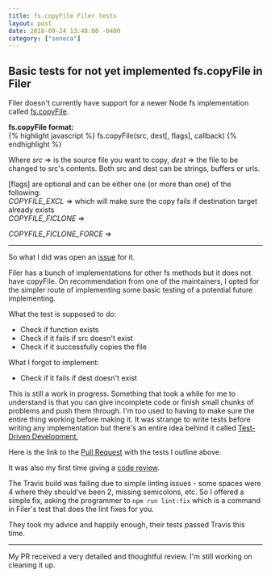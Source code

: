 ```yaml
---
title: fs.copyFile Filer tests
layout: post
date: 2018-09-24 13:48:00 -0400
category: ["seneca"]
---
```


## Basic tests for not yet implemented fs.copyFile in Filer

Filer doesn't currently have support for a newer Node fs implementation called [fs.copyFile](https://nodejs.org/api/fs.html#fs_fs_copyfile_src_dest_flags_callback). 

**fs.copyFile format:**  
{% highlight javascript %}
fs.copyFile(src, dest[, flags], callback)
{% endhighlight %}

Where _src_ => is the source file you want to copy,
_dest_ => the file to be changed to src's contents. Both src and dest can be strings, buffers or urls.

[flags] are optional and can be either one (or more than one) of the following:  
_COPYFILE_EXCL_ => which will make sure the copy fails if destination target already exists  
_COPYFILE_FICLONE_ => 

_COPYFILE_FICLONE_FORCE_ =>

---

So what I did was open an [issue](https://github.com/filerjs/filer/issues/436) for it. 

Filer has a bunch of implementations for other fs methods but it does not have copyFile. On recommendation from one of the maintainers, I opted for the simpler route of implementing some basic testing of a potential future implementing.  

What the test is supposed to do: 
- Check if function exists
- Check if it fails if src doesn't exist
- Check if it successfully copies the file

What I forgot to implement: 
- Check if it fails if dest doesn't exist

This is still a work in progress. Something that took a while for me to understand is that you can give incomplete code or finish small chunks of problems and push them through. I'm too used to having to make sure the entire thing working before making it. It was strange to write tests before writing any implementation but there's an entire idea behind it called [Test-Driven Development.](https://en.wikipedia.org/wiki/Test-driven_development)

Here is the link to the [Pull Request](https://github.com/filerjs/filer/pull/481) with the tests I outline above.

It was also my first time giving a [code review](https://github.com/filerjs/filer/pull/471). 

The Travis build was failing due to simple linting issues - some spaces were 4 where they should've been 2, missing semicolons, etc. So I offered a simple fix, asking the programmer to `npm run lint:fix` which is a command in Filer's test that does the lint fixes for you. 

They took my advice and happily enough, their tests passed Travis this time. 

---

My PR received a very detailed and thoughtful review. I'm still working on cleaning it up.





